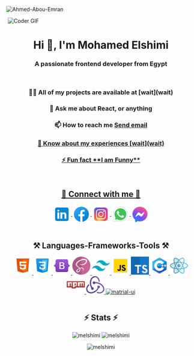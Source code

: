 <p align="left"> <img src="https://komarev.com/ghpvc/?username=melshimi&label=Profile%20views&color=0e75b6&style=flat" alt="Ahmed-Abou-Emran" /> </p>

<img src="https://github.com/mElshimi/melshimi/blob/main/img/header.gif?raw=true" alt="">
<img alt="Coder GIF" src="https://lh3.googleusercontent.com/pw/AP1GczPDQ1nWYFwQ_SrRrBeCK1MTfFvsQI0L_Xi9_saivn4Up-kK9chiXIktIXpSCOLiT6jeFM67y0m7TgUSE35eNKSNmUsuscTX5WBr7cg5hja0VDuYsSgbhqeirfU-SQnm-ktu1Xd2HBPBmjq-q-4SmAfz=w1620-h911-s-no-gm?authuser=0" />
<h1 align="center">Hi 👋, I'm Mohamed Elshimi</h1>
<h3 align="center">A passionate frontend developer from Egypt</h3>
<br>
<div align="center">
   <h3>👨‍💻 All of my projects are available at [wait](wait)</h3>
   <h3>💬 Ask me about React, or anything </h3>
   <h3>📫 How to reach me <a href="mailto:mohamed.elshemy90@gmail.com">Send email</h3>
   <h3>📄 Know about my experiences [wait](wait)</h3>
   <h3>⚡ Fun fact **I am Funny**</h3>
</div>
<br>
<div align="center">
<h2 >💬  Connect with me 💬</h2>
   <a href="https://linkedin.com/in/melshimi90" target="blank">
     <img align="center" src="https://github.com/mElshimi/melshimi/blob/main/img/icons8-linkedin-48.png?raw=true" alt="linkedin-acc" />
   </a>
   <a href="https://fb.com/melshimi90" target="blank">
     <img align="center" src="https://github.com/mElshimi/melshimi/blob/main/img/icons8-facebook-48.png?raw=true" alt="facebook-acc"/>
   </a>
   <a href="https://instagram.com/melshimi90" target="blank">
     <img align="center" src="https://github.com/mElshimi/melshimi/blob/main/img/icons8-instagram-48.png?raw=true" alt="instagram-acc" />
   </a>
   <a href="https://wa.me/+201123699255" target="blank">
     <img align="center" src="https://github.com/mElshimi/melshimi/blob/main/img/icons8-whatsapp-48.png?raw=true" alt="whatsApp-chat" />
   </a>
   <a href="https://m.me/mElshimi90" target="blank">
     <img align="center" src="https://github.com/mElshimi/melshimi/blob/main/img/icons8-messenger-48.png?raw=true" alt="messenger-chat" />
   </a>
</div>
<br>
<div align="center">
    <h2>⚒️ Languages-Frameworks-Tools ⚒️</h2>
    <a href="https://www.w3schools.com/html/default.asp" target="_blank" rel="noreferrer"> 
      <img src="https://github.com/mElshimi/melshimi/blob/main/img/icons8-html-48.png?raw=true" alt="html" />
    </a> 
    <a href="https://www.w3schools.com/css/default.asp" target="_blank" rel="noreferrer"> 
     <img src="https://github.com/mElshimi/melshimi/blob/main/img/icons8-css-48.png?raw=true" alt="css" /> 
    </a> 
    <a href="https://getbootstrap.com/" target="_blank" rel="noreferrer"> 
     <img src="https://github.com/mElshimi/melshimi/blob/main/img/icons8-bootstrap-48.png?raw=true" alt="bootstrap" /> 
    </a>
    <a href="https://sass-lang.com/" target="_blank" rel="noreferrer"> 
     <img src="https://github.com/mElshimi/melshimi/blob/main/img/icons8-sass-48.png?raw=true" alt="sass" />
    </a>
    <a href="https://tailwindcss.com//" target="_blank" rel="noreferrer"> 
     <img src="https://github.com/mElshimi/melshimi/blob/main/img/icons8-tailwind-48.png?raw=true" alt="tailwind" />
    </a> 
    <a href="https://developer.mozilla.org/en-US/docs/Web/JavaScript" target="_blank" rel="noreferrer"> 
     <img src="https://github.com/mElshimi/melshimi/blob/main/img/icons8-javascript-48.png?raw=true" alt="javascript" width="48" height="48" />
    </a> 
    <a href="https://www.typescriptlang.org/" target="_blank" rel="noreferrer"> 
     <img src="https://github.com/mElshimi/melshimi/blob/main/img/icons8-typescript-48.png?raw=true" alt="typescript"/>
    </a>
    <a href="https://www.w3schools.com/cpp/default.asp" target="_blank" rel="noreferrer"> 
     <img src="https://github.com/mElshimi/melshimi/blob/main/img/icons8-c++-48.png?raw=true" alt="c++" />
    </a>
    <a href="https://react.dev/" target="_blank" rel="noreferrer"> 
     <img src="https://github.com/mElshimi/melshimi/blob/main/img/icons8-react-48.png?raw=true" alt="react" />
    </a>
    <a href="https://www.npmjs.com/" target="_blank" rel="noreferrer"> 
     <img src="https://github.com/mElshimi/melshimi/blob/main/img/icons8-npm-48.png?raw=true" alt="npm" />
    </a>
    <a href="https://redux.js.org/" target="_blank" rel="noreferrer"> 
     <img src="https://github.com/mElshimi/melshimi/blob/main/img/icons8-redux-48.png?raw=true" alt="redux" />
    </a>
    <a href="https://mui.com/material-ui/getting-started/" target="_blank" rel="noreferrer"> 
     <img src="https://github.com/mElshimi/melshimi/blob/main/img/icons8-matrial-48.png?raw=true" alt="matrial-ui" width="48" height="48"/>
    </a>
</div>
<br>
<div align=center>
   <h2 >⚡ Stats ⚡</h2>
   <img width=390 src="https://github-readme-stats.vercel.app/api?username=melshimi&show_icons=true&locale=en&layout=compact&theme=tokyonight" alt="melshimi" />
   <img width=390 src="https://github-readme-streak-stats.herokuapp.com/?user=melshimi&&layout=compact&theme=tokyonight" alt="melshimi" /></p>
   <img width=325 src="https://github-readme-stats.vercel.app/api/top-langs?username=melshimi&show_icons=true&locale=en&layout=compact&theme=tokyonight" alt="melshimi" />
</div>
